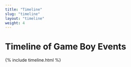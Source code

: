 ```yaml
---
title: "Timeline"
slug: "timeline"
layout: "timeline"
weight: 4
---
```

# Timeline of Game Boy Events

{% include timeline.html %}
